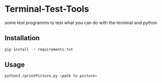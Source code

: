 # Terminal-Test-Tools

some test programms to test what you can do with the terminal and python


## Installation

```bash
pip install -r requirements.txt
```

## Usage

```bash
python3 /printPicture.py <path to picture>
```